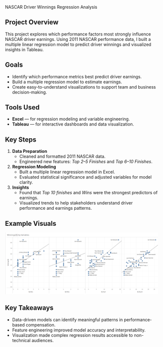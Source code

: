  NASCAR Driver Winnings Regression Analysis

## Project Overview
This project explores which performance factors most strongly influence NASCAR driver earnings. Using 2011 NASCAR performance data, I built a multiple linear regression model to predict driver winnings and visualized insights in Tableau.

## Goals
- Identify which performance metrics best predict driver earnings.
- Build a multiple regression model to estimate earnings.
- Create easy-to-understand visualizations to support team and business decision-making.

## Tools Used
- **Excel** — for regression modeling and variable engineering.
- **Tableau** — for interactive dashboards and data visualization.

## Key Steps
1. **Data Preparation**
   - Cleaned and formatted 2011 NASCAR data.
   - Engineered new features: _Top 2–5 Finishes_ and _Top 6–10 Finishes_.
2. **Regression Modeling**
   - Built a multiple linear regression model in Excel.
   - Evaluated statistical significance and adjusted variables for model clarity.
3. **Insights**
   - Found that _Top 10 finishes_ and _Wins_ were the strongest predictors of earnings.
   - Visualized trends to help stakeholders understand driver performance and earnings patterns.

## Example Visuals
![NASCAR Driver Winnings Regression](nascar_visual.png)

## Key Takeaways
- Data-driven models can identify meaningful patterns in performance-based compensation.
- Feature engineering improved model accuracy and interpretability.
- Visualization made complex regression results accessible to non-technical audiences.
